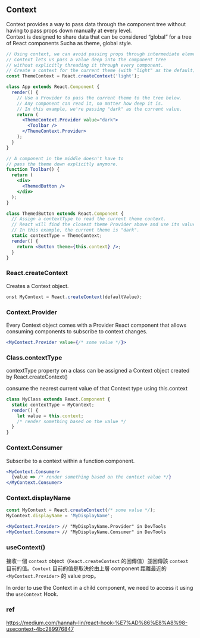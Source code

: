 ## Context 
  Context provides a way to pass data through the component tree without having to pass props down manually at every level. \
  Context is designed to share data that can be considered “global” for a tree of React components Sucha as theme, global style.

```jsx
// Using context, we can avoid passing props through intermediate elements:
// Context lets us pass a value deep into the component tree
// without explicitly threading it through every component.
// Create a context for the current theme (with "light" as the default).
const ThemeContext = React.createContext('light');

class App extends React.Component {
  render() {
    // Use a Provider to pass the current theme to the tree below.
    // Any component can read it, no matter how deep it is.
    // In this example, we're passing "dark" as the current value.
    return (
      <ThemeContext.Provider value="dark">
        <Toolbar />
      </ThemeContext.Provider>
    );
  }
}

// A component in the middle doesn't have to
// pass the theme down explicitly anymore.
function Toolbar() {
  return (
    <div>
      <ThemedButton />
    </div>
  );
}

class ThemedButton extends React.Component {
  // Assign a contextType to read the current theme context.
  // React will find the closest theme Provider above and use its value.
  // In this example, the current theme is "dark".
  static contextType = ThemeContext;
  render() {
    return <Button theme={this.context} />;
  }
}
```

### React.createContext
Creates a Context object.
```jsx
onst MyContext = React.createContext(defaultValue);
```

### Context.Provider
Every Context object comes with a Provider React component that allows consuming components to subscribe to context changes.

```jsx
<MyContext.Provider value={/* some value */}>
```

### Class.contextType
contextType property on a class can be assigned a Context object created by React.createContext()

consume the nearest current value of that Context type using this.context
```jsx
class MyClass extends React.Component {
  static contextType = MyContext;
  render() {
    let value = this.context;
    /* render something based on the value */
  }
}
```

### Context.Consumer
Subscribe to a context within a function component.

```jsx
<MyContext.Consumer>
  {value => /* render something based on the context value */}
</MyContext.Consumer>
```

### Context.displayName
```jsx
const MyContext = React.createContext(/* some value */);
MyContext.displayName = 'MyDisplayName';

<MyContext.Provider> // "MyDisplayName.Provider" in DevTools
<MyContext.Consumer> // "MyDisplayName.Consumer" in DevTools
```


### useContext()
接收一個 `context` object（`React.createContext` 的回傳值）並回傳該 `context` 目前的值。`Context` 目前的值是取決於由上層 component 距離最近的 `<MyContext.Provider>` 的 value prop。

In order to use the Context in a child component, we need to access it using the `useContext` Hook.

### ref
https://medium.com/hannah-lin/react-hook-%E7%AD%86%E8%A8%98-usecontext-4bc289976847

